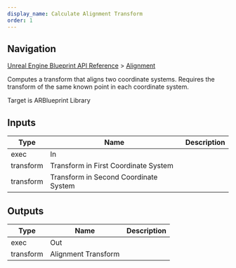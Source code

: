 ```yaml
---
display_name: Calculate Alignment Transform
order: 1
---
```

## Navigation

[Unreal Engine Blueprint API Reference](https://dev.epicgames.com/documentation/en-us/unreal-engine/BlueprintAPI) > [Alignment](https://dev.epicgames.com/documentation/en-us/unreal-engine/BlueprintAPI/Alignment)

Computes a transform that aligns two coordinate systems. Requires the transform of the same known point in each coordinate system.

Target is ARBlueprint Library

## Inputs

| Type | Name | Description |
| --- | --- | --- |
| exec | In |  |
| transform | Transform in First Coordinate System |  |
| transform | Transform in Second Coordinate System |  |

## Outputs

| Type | Name | Description |
| --- | --- | --- |
| exec | Out |  |
| transform | Alignment Transform |  |
